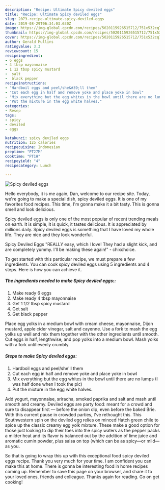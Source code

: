 ```yaml
---
description: "Recipe: Ultimate Spicy deviled eggs"
title: "Recipe: Ultimate Spicy deviled eggs"
slug: 2073-recipe-ultimate-spicy-deviled-eggs
date: 2019-08-29T06:34:03.630Z
image: https://img-global.cpcdn.com/recipes/5020115926515712/751x532cq70/spicy-deviled-eggs-recipe-main-photo.jpg
thumbnail: https://img-global.cpcdn.com/recipes/5020115926515712/751x532cq70/spicy-deviled-eggs-recipe-main-photo.jpg
cover: https://img-global.cpcdn.com/recipes/5020115926515712/751x532cq70/spicy-deviled-eggs-recipe-main-photo.jpg
author: Gerald Mullins
ratingvalue: 3.3
reviewcount: 15
recipeingredient:
- 6 eggs
- 4 tbsp mayonnaise
- 1 12 tbsp spicy mustard
-  salt
-  black pepper
recipeinstructions:
- "Hardboil eggs and peel/she&#39;ll them"
- "Cut each egg in half and remove yoke and place yoke in bowl"
- "Mix everything but the egg whites in the bowl until there are no lumps (I was half done when I took the pic)"
- "Put the mixture in the egg white halves."
categories:
- Resep
tags:
- spicy
- deviled
- eggs

katakunci: spicy deviled eggs
nutrition: 125 calories
recipecuisine: Indonesian
preptime: "PT27M"
cooktime: "PT1H"
recipeyield: "4"
recipecategory: Lunch

---
```



![Spicy deviled eggs](https://img-global.cpcdn.com/recipes/5020115926515712/751x532cq70/spicy-deviled-eggs-recipe-main-photo.jpg)

Hello everybody, it is me again, Dan, welcome to our recipe site. Today, we're going to make a special dish, spicy deviled eggs. It is one of my favorites food recipes. This time, I'm gonna make it a bit tasty. This is gonna smell and look delicious.

Spicy deviled eggs is only one of the most popular of recent trending meals on earth. It is simple, it is quick, it tastes delicious. It is appreciated by millions daily. Spicy deviled eggs is something that I have loved my whole life. They are nice and they look wonderful.

Spicy Deviled Eggs &#34;REALLY easy, which I love! They had a slight kick, and are completely yummy. I&#39;ll be making these again!&#34; - chixchoice.


To get started with this particular recipe, we must prepare a few ingredients. You can cook spicy deviled eggs using 5 ingredients and 4 steps. Here is how you can achieve it.

##### The ingredients needed to make Spicy deviled eggs::

1. Make ready 6 eggs
1. Make ready 4 tbsp mayonnaise
1. Get 1 1/2 tbsp spicy mustard
1. Get  salt
1. Get  black pepper


Place egg yolks in a medium bowl with cream cheese, mayonnaise, Dijon mustard, apple cider vinegar, salt and cayenne. Use a fork to mash the egg yolks up well and mix them together with the other ingredients until smooth. Cut eggs in half, lengthwise, and pop yolks into a medium bowl. Mash yolks with a fork until evenly crumbly. 

##### Steps to make Spicy deviled eggs:

1. Hardboil eggs and peel/she&#39;ll them
1. Cut each egg in half and remove yoke and place yoke in bowl
1. Mix everything but the egg whites in the bowl until there are no lumps (I was half done when I took the pic)
1. Put the mixture in the egg white halves.


Add yogurt, mayonnaise, sriracha, smoked paprika and salt and mash until smooth and creamy. Deviled eggs are party food: meant for a crowd and sure to disappear first — before the onion dip, even before the baked Brie. With this current pause in crowded parties, I&#39;ve rethought this. This Southwestern spin on the deviled egg relies on minced Hatch green chile to spice up the classic creamy egg yolk mixture. These make a good option for those just looking to dip their toes into the spicy waters as the pepper packs a milder heat and its flavor is balanced out by the addition of lime juice and aromatic cumin powder, plus salsa on top (which can be as spicy—or mild—as you. 

So that is going to wrap this up with this exceptional food spicy deviled eggs recipe. Thank you very much for your time. I am confident you can make this at home. There is gonna be interesting food in home recipes coming up. Remember to save this page on your browser, and share it to your loved ones, friends and colleague. Thanks again for reading. Go on get cooking!
